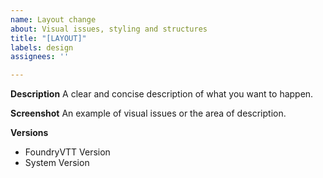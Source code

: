 ```yaml
---
name: Layout change
about: Visual issues, styling and structures
title: "[LAYOUT]"
labels: design
assignees: ''

---
```


**Description**
A clear and concise description of what you want to happen.

**Screenshot**
An example of visual issues or the area of description.

**Versions**
- FoundryVTT Version
- System Version

